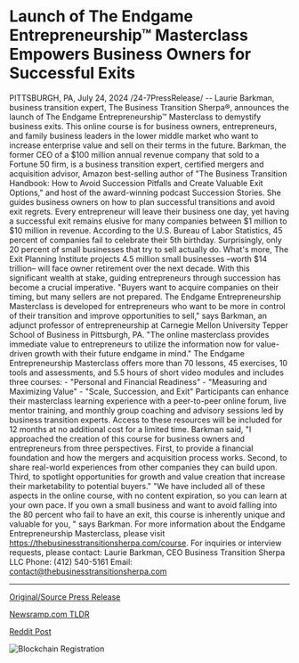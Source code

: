 # Launch of The Endgame Entrepreneurship™ Masterclass Empowers Business Owners for Successful Exits

PITTSBURGH, PA, July 24, 2024 /24-7PressRelease/ -- Laurie Barkman, business transition expert, The Business Transition Sherpa®, announces the launch of The Endgame Entrepreneurship™ Masterclass to demystify business exits. This online course is for business owners, entrepreneurs, and family business leaders in the lower middle market who want to increase enterprise value and sell on their terms in the future.   Barkman, the former CEO of a $100 million annual revenue company that sold to a Fortune 50 firm, is a business transition expert, certified mergers and acquisition advisor, Amazon best-selling author of "The Business Transition Handbook: How to Avoid Succession Pitfalls and Create Valuable Exit Options," and host of the award-winning podcast Succession Stories. She guides business owners on how to plan successful transitions and avoid exit regrets.   Every entrepreneur will leave their business one day, yet having a successful exit remains elusive for many companies between $1 million to $10 million in revenue. According to the U.S. Bureau of Labor Statistics, 45 percent of companies fail to celebrate their 5th birthday. Surprisingly, only 20 percent of small businesses that try to sell actually do. What's more, The Exit Planning Institute projects 4.5 million small businesses –worth $14 trillion– will face owner retirement over the next decade. With this significant wealth at stake, guiding entrepreneurs through succession has become a crucial imperative.  "Buyers want to acquire companies on their timing, but many sellers are not prepared. The Endgame Entrepreneurship Masterclass is developed for entrepreneurs who want to be more in control of their transition and improve opportunities to sell," says Barkman, an adjunct professor of entrepreneurship at Carnegie Mellon University Tepper School of Business in Pittsburgh, PA. "The online masterclass provides immediate value to entrepreneurs to utilize the information now for value-driven growth with their future endgame in mind."   The Endgame Entrepreneurship Masterclass offers more than 70 lessons, 45 exercises, 10 tools and assessments, and 5.5 hours of short video modules and includes three courses: - "Personal and Financial Readiness" - "Measuring and Maximizing Value" - "Scale, Succession, and Exit"  Participants can enhance their masterclass learning experience with a peer-to-peer online forum, live mentor training, and monthly group coaching and advisory sessions led by business transition experts. Access to these resources will be included for 12 months at no additional cost for a limited time.  Barkman said, "I approached the creation of this course for business owners and entrepreneurs from three perspectives. First, to provide a financial foundation and how the mergers and acquisition process works. Second, to share real-world experiences from other companies they can build upon. Third, to spotlight opportunities for growth and value creation that increase their marketability to potential buyers."   "We have included all of these aspects in the online course, with no content expiration, so you can learn at your own pace. If you own a small business and want to avoid falling into the 80 percent who fail to have an exit, this course is inherently unique and valuable for you, " says Barkman.  For more information about the Endgame Entrepreneurship Masterclass, please visit https://thebusinesstransitionsherpa.com/course.  For inquiries or interview requests, please contact:  Laurie Barkman, CEO Business Transition Sherpa LLC Phone: (412) 540-5161 Email: contact@thebusinesstransitionsherpa.com 

---

[Original/Source Press Release](https://www.24-7pressrelease.com/press-release/512781/launch-of-the-endgame-entrepreneurship-masterclass-empowers-business-owners-for-successful-exits)
                    

[Newsramp.com TLDR](None) 



[Reddit Post](https://www.reddit.com/r/newsramp/comments/1eav6ri/business_transition_expert_launches_masterclass/) 



![Blockchain Registration](https://cdn.newsramp.app/24-7PressRelease/qrcode/247/24/noraRtaK.webp)